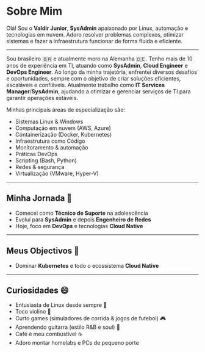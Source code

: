 <!-- # About Me -->

# Sobre Mim

Olá! Sou o **Valdir Junior**, **SysAdmin** apaixonado por Linux, automação e tecnologias em nuvem.
Adoro resolver problemas complexos, otimizar sistemas e fazer a infraestrutura funcionar de forma
fluida e eficiente.

---

Sou brasileiro 🇧🇷 e atualmente moro na Alemanha 🇩🇪. Tenho mais de 10 anos de experiência em TI,
atuando como **SysAdmin**, **Cloud Engineer** e **DevOps Engineer**. Ao longo da minha trajetória,
enfrentei diversos desafios e oportunidades, sempre com o objetivo de criar soluções eficientes,
escaláveis e confiáveis. Atualmente trabalho como **IT Services Manager**/**SysAdmin**, ajudando a
otimizar e gerenciar serviços de TI para garantir operações estáveis.

Minhas principais áreas de especialização são:

- Sistemas Linux & Windows
- Computação em nuvem (AWS, Azure)
- Containerização (Docker, Kubernetes)
- Infraestrutura como Código
- Monitoramento & automação
- Práticas DevOps
- Scripting (Bash, Python)
- Redes & segurança
- Virtualização (VMware, Hyper-V)

---

## Minha Jornada 🚀

- Comecei como **Técnico de Suporte** na adolescência
- Evoluí para **SysAdmin** e depois **Engenheiro de Redes**
- Hoje, foco em **DevOps** e tecnologias **Cloud Native**

---

## Meus Objectivos 🎯

- Dominar **Kubernetes** e todo o ecossistema **Cloud Native**

---

## Curiosidades 😄

- Entusiasta de Linux desde sempre 🐧
- Toco violino 🎻
- Curto games (simuladores de corrida & jogos de futebol) 🎮
- Aprendendo guitarra (estilo R&B e soul) 🎸
- Café é meu combustível ☕
- Adoro montar homelabs e PCs de pequeno porte
